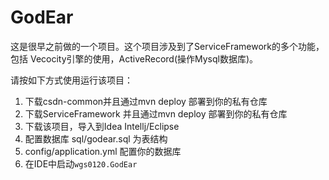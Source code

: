 # GodEar 

这是很早之前做的一个项目。这个项目涉及到了ServiceFramework的多个功能，包括
Vecocity引擎的使用，ActiveRecord(操作Mysql数据库)。

请按如下方式使用运行该项目：

1. 下载csdn-common并且通过mvn deploy 部署到你的私有仓库
2. 下载ServiceFramework 并且通过mvn deploy 部署到你的私有仓库
3. 下载该项目，导入到Idea Intellj/Eclipse 
4. 配置数据库 sql/godear.sql 为表结构
5. config/application.yml 配置你的数据库
6. 在IDE中启动`wgs0120.GodEar`


